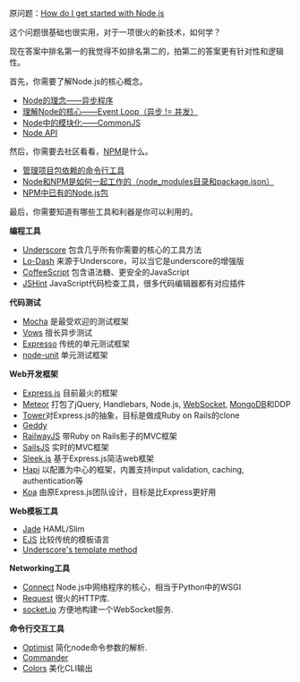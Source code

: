 原问题：[How do I get started with Node.js](http://stackoverflow.com/questions/2353818/how-do-i-get-started-with-node-js)

这个问题很基础也很实用，对于一项很火的新技术，如何学？

现在答案中排名第一的我觉得不如排名第二的，拍第二的答案更有针对性和逻辑性。

首先，你需要了解Node.js的核心概念。

* [Node的理念——异步程序](http://blog.shinetech.com/2011/08/26/asynchronous-code-design-with-node-js/)
* [理解Node的核心——Event Loop（异步 != 并发）](http://blog.mixu.net/2011/02/01/understanding-the-node-js-event-loop/)
* [Node中的模块化——CommonJS](http://docs.nodejitsu.com/articles/getting-started/what-is-require)
* [Node API](http://nodejs.org/api/index.html)

然后，你需要去社区看看，[NPM](http://npmjs.org/)是什么。

* [管理项目包依赖的命令行工具](http://docs.nodejitsu.com/articles/getting-started/npm/what-is-npm)
* [Node和NPM是如何一起工作的（node_modules目录和package.json）](http://nodejs.org/api/modules.html)
* [NPM中已有的Node.js包](http://search.npmjs.org/)

最后，你需要知道有哪些工具和利器是你可以利用的。

**编程工具**

* [Underscore](http://documentcloud.github.com/underscore/) 包含几乎所有你需要的核心的工具方法
* [Lo-Dash](http://lodash.com/) 来源于Underscore，可以当它是underscore的增强版
* [CoffeeScript](http://coffeescript.org/) 包含语法糖、更安全的JavaScript
* [JSHint](http://jshint.com/) JavaScript代码检查工具，很多代码编辑器都有对应插件


**代码测试**

* [Mocha](http://visionmedia.github.io/mocha/) 是最受欢迎的测试框架
* [Vows](http://vowsjs.org/) 擅长异步测试
* [Expresso](http://visionmedia.github.com/expresso/) 传统的单元测试框架
* [node-unit](https://github.com/caolan/nodeunit) 单元测试框架

**Web开发框架**

* [Express.js](https://en.wikipedia.org/wiki/Express.js) 目前最火的框架
* [Meteor](http://www.meteor.com/) 打包了jQuery, Handlebars, Node.js, [WebSocket](http://en.wikipedia.org/wiki/WebSocket), [MongoDB](http://en.wikipedia.org/wiki/MongoDB)和DDP
* [Tower](http://towerjs.org/)对Express.js的抽象，目标是做成Ruby on Rails的clone
* [Geddy](http://geddyjs.org/)
* [RailwayJS](https://npmjs.org/package/railway) 带Ruby on Rails影子的MVC框架
* [SailsJS](https://sailsjs.org/#!) 实时的MVC框架
* [Sleek.js](https://sleekjs.com) 基于Express.js简洁web框架
* [Hapi](http://hapijs.com) 以配置为中心的框架，内置支持input validation, caching, authentication等
* [Koa](http://koajs.com/) 由原Express.js团队设计，目标是比Express更好用

**Web模板工具**

* [Jade](https://github.com/visionmedia/jade) HAML/Slim
* [EJS](https://github.com/visionmedia/ejs) 比较传统的模板语言
* [Underscore's template method](http://documentcloud.github.com/underscore/#template)

**Networking工具**

* [Connect](http://www.senchalabs.org/connect/) Node.js中网络程序的核心，相当于Python中的WSGI
* [Request](https://github.com/mikeal/request) 很火的HTTP库.
* [socket.io](https://github.com/LearnBoost/socket.io) 方便地构建一个WebSocket服务.

**命令行交互工具**

* [Optimist](https://github.com/substack/node-optimist) 简化node命令参数的解析.
* [Commander](https://github.com/visionmedia/commander.js)
* [Colors](https://github.com/Marak/colors.js) 美化CLI输出